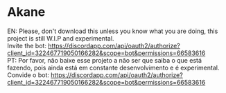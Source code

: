 # Akane
EN: Please, don't download this unless you know what you are doing, this project is still W.I.P and experimental.</br>
Invite the bot: https://discordapp.com/api/oauth2/authorize?client_id=322467719050166282&scope=bot&permissions=66583616</br>
PT: Por favor, não baixe esse projeto a não ser que saiba o que está fazendo, pois ainda está em constante desenvolvimento e é experimental.</br>
Convide o bot: https://discordapp.com/api/oauth2/authorize?client_id=322467719050166282&scope=bot&permissions=66583616
